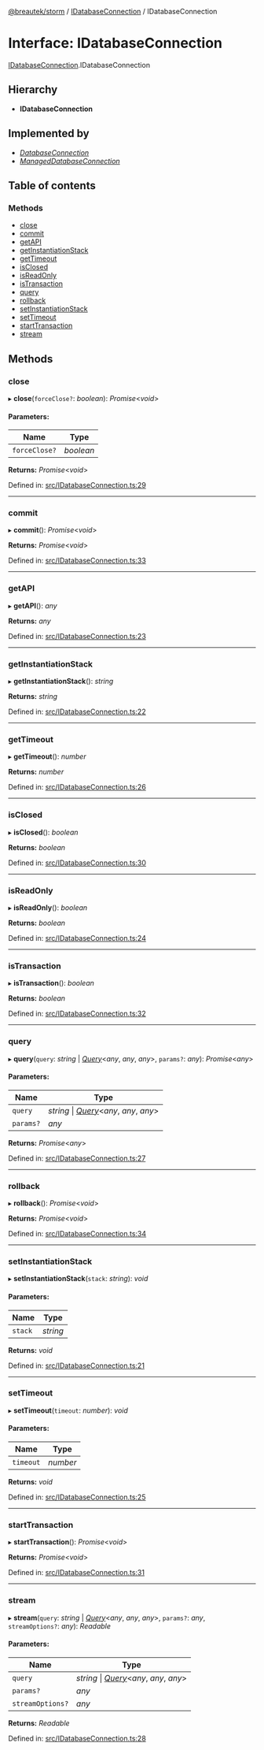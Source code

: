 [@breautek/storm](../README.md) / [IDatabaseConnection](../modules/idatabaseconnection.md) / IDatabaseConnection

# Interface: IDatabaseConnection

[IDatabaseConnection](../modules/idatabaseconnection.md).IDatabaseConnection

## Hierarchy

* **IDatabaseConnection**

## Implemented by

* [*DatabaseConnection*](../classes/databaseconnection.databaseconnection-1.md)
* [*ManagedDatabaseConnection*](../classes/manageddatabaseconnection.manageddatabaseconnection-1.md)

## Table of contents

### Methods

- [close](idatabaseconnection.idatabaseconnection-1.md#close)
- [commit](idatabaseconnection.idatabaseconnection-1.md#commit)
- [getAPI](idatabaseconnection.idatabaseconnection-1.md#getapi)
- [getInstantiationStack](idatabaseconnection.idatabaseconnection-1.md#getinstantiationstack)
- [getTimeout](idatabaseconnection.idatabaseconnection-1.md#gettimeout)
- [isClosed](idatabaseconnection.idatabaseconnection-1.md#isclosed)
- [isReadOnly](idatabaseconnection.idatabaseconnection-1.md#isreadonly)
- [isTransaction](idatabaseconnection.idatabaseconnection-1.md#istransaction)
- [query](idatabaseconnection.idatabaseconnection-1.md#query)
- [rollback](idatabaseconnection.idatabaseconnection-1.md#rollback)
- [setInstantiationStack](idatabaseconnection.idatabaseconnection-1.md#setinstantiationstack)
- [setTimeout](idatabaseconnection.idatabaseconnection-1.md#settimeout)
- [startTransaction](idatabaseconnection.idatabaseconnection-1.md#starttransaction)
- [stream](idatabaseconnection.idatabaseconnection-1.md#stream)

## Methods

### close

▸ **close**(`forceClose?`: *boolean*): *Promise*<*void*\>

#### Parameters:

Name | Type |
------ | ------ |
`forceClose?` | *boolean* |

**Returns:** *Promise*<*void*\>

Defined in: [src/IDatabaseConnection.ts:29](https://github.com/breautek/storm/blob/34a3167/src/IDatabaseConnection.ts#L29)

___

### commit

▸ **commit**(): *Promise*<*void*\>

**Returns:** *Promise*<*void*\>

Defined in: [src/IDatabaseConnection.ts:33](https://github.com/breautek/storm/blob/34a3167/src/IDatabaseConnection.ts#L33)

___

### getAPI

▸ **getAPI**(): *any*

**Returns:** *any*

Defined in: [src/IDatabaseConnection.ts:23](https://github.com/breautek/storm/blob/34a3167/src/IDatabaseConnection.ts#L23)

___

### getInstantiationStack

▸ **getInstantiationStack**(): *string*

**Returns:** *string*

Defined in: [src/IDatabaseConnection.ts:22](https://github.com/breautek/storm/blob/34a3167/src/IDatabaseConnection.ts#L22)

___

### getTimeout

▸ **getTimeout**(): *number*

**Returns:** *number*

Defined in: [src/IDatabaseConnection.ts:26](https://github.com/breautek/storm/blob/34a3167/src/IDatabaseConnection.ts#L26)

___

### isClosed

▸ **isClosed**(): *boolean*

**Returns:** *boolean*

Defined in: [src/IDatabaseConnection.ts:30](https://github.com/breautek/storm/blob/34a3167/src/IDatabaseConnection.ts#L30)

___

### isReadOnly

▸ **isReadOnly**(): *boolean*

**Returns:** *boolean*

Defined in: [src/IDatabaseConnection.ts:24](https://github.com/breautek/storm/blob/34a3167/src/IDatabaseConnection.ts#L24)

___

### isTransaction

▸ **isTransaction**(): *boolean*

**Returns:** *boolean*

Defined in: [src/IDatabaseConnection.ts:32](https://github.com/breautek/storm/blob/34a3167/src/IDatabaseConnection.ts#L32)

___

### query

▸ **query**(`query`: *string* \| [*Query*](../classes/query.query-1.md)<*any*, *any*, *any*\>, `params?`: *any*): *Promise*<*any*\>

#### Parameters:

Name | Type |
------ | ------ |
`query` | *string* \| [*Query*](../classes/query.query-1.md)<*any*, *any*, *any*\> |
`params?` | *any* |

**Returns:** *Promise*<*any*\>

Defined in: [src/IDatabaseConnection.ts:27](https://github.com/breautek/storm/blob/34a3167/src/IDatabaseConnection.ts#L27)

___

### rollback

▸ **rollback**(): *Promise*<*void*\>

**Returns:** *Promise*<*void*\>

Defined in: [src/IDatabaseConnection.ts:34](https://github.com/breautek/storm/blob/34a3167/src/IDatabaseConnection.ts#L34)

___

### setInstantiationStack

▸ **setInstantiationStack**(`stack`: *string*): *void*

#### Parameters:

Name | Type |
------ | ------ |
`stack` | *string* |

**Returns:** *void*

Defined in: [src/IDatabaseConnection.ts:21](https://github.com/breautek/storm/blob/34a3167/src/IDatabaseConnection.ts#L21)

___

### setTimeout

▸ **setTimeout**(`timeout`: *number*): *void*

#### Parameters:

Name | Type |
------ | ------ |
`timeout` | *number* |

**Returns:** *void*

Defined in: [src/IDatabaseConnection.ts:25](https://github.com/breautek/storm/blob/34a3167/src/IDatabaseConnection.ts#L25)

___

### startTransaction

▸ **startTransaction**(): *Promise*<*void*\>

**Returns:** *Promise*<*void*\>

Defined in: [src/IDatabaseConnection.ts:31](https://github.com/breautek/storm/blob/34a3167/src/IDatabaseConnection.ts#L31)

___

### stream

▸ **stream**(`query`: *string* \| [*Query*](../classes/query.query-1.md)<*any*, *any*, *any*\>, `params?`: *any*, `streamOptions?`: *any*): *Readable*

#### Parameters:

Name | Type |
------ | ------ |
`query` | *string* \| [*Query*](../classes/query.query-1.md)<*any*, *any*, *any*\> |
`params?` | *any* |
`streamOptions?` | *any* |

**Returns:** *Readable*

Defined in: [src/IDatabaseConnection.ts:28](https://github.com/breautek/storm/blob/34a3167/src/IDatabaseConnection.ts#L28)
